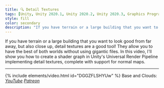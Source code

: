 ```yaml
---
title: 🔍 Detail Textures
tags: [Unity, Unity 2020.1, Unity 2020.2, Unity 2020.3, Graphics Programming, URP, Shader Graph, Shader, Video]
style: fill
color: secondary 
description: "If you have terrain or a large building that you want to look good from far away, but also close up, detail textures are a good tool! They allow you to have the best of both worlds without using gigantic files."
---
```


If you have terrain or a large building that you want to look good from far away, but also close up, detail textures are a good tool! They allow you to have the best of both worlds without using gigantic files. In this video, I'll show you how to create a shader graph in Unity's Universal Render Pipeline implementing detail textures, complete with support for normal maps.

***

{% include elements/video.html id="DGGZFLSHYUw" %}
Base and Clouds: *[YouTube](https://youtu.be/DGGZFLSHYUw) [Patreon](https://www.patreon.com/posts/files-detail-47795477)* 
